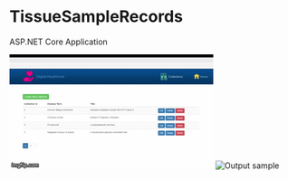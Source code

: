 # TissueSampleRecords
ASP.NET Core Application

![Output sample](https://github.com/Mike-Wilkins/TissueSampleRecords/blob/master/4j7rgz.gif)
![Output sample](https://github.com/Mike-Wilkins/Tech-Events-Manager/blob/master/platform_images/techeventsmanager.gif)
